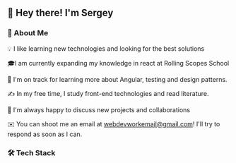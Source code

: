 ## 	:wave: Hey there! I'm Sergey
### :briefcase: About Me

:bulb: I like learning new technologies and looking for the best solutions

:mortar_board:I am currently expanding my knowledge in react at Rolling Scopes School

🌱 I'm on track for learning more about Angular, testing and design patterns.

✍️  In my free time, I study front-end technologies and read literature.

💬 I'm always happy to discuss new projects and collaborations

✉️  You can shoot me an email at webdevworkemail@gmail.com! I'll try to respond as soon as I can.

### 🛠  Tech Stack
<!--
**SergeyKozlovskiy/SergeyKozlovskiy** is a ✨ _special_ ✨ repository because its `README.md` (this file) appears on your GitHub profile.

Here are some ideas to get you started:

- 🔭 I’m currently working on ...
- 🌱 I’m currently learning ...
- 👯 I’m looking to collaborate on ...
- 🤔 I’m looking for help with ...
- 💬 Ask me about ...
- 📫 How to reach me: ...
- 😄 Pronouns: ...
- ⚡ Fun fact: ...
-->
